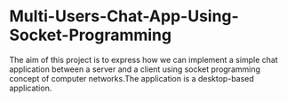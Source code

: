 # Multi-Users-Chat-App-Using-Socket-Programming
The aim of this project is to express how we can implement a simple chat application between a server and a client using socket programming concept of computer networks.The application is a desktop-based application.
